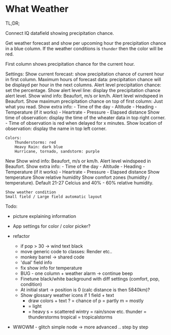 # What Weather

TL;DR;

Connect IQ datafield showing precipitation chance.

Get weather forecast and show per upcoming hour the precipitation chance in a blue column.
If the weather conditions is `thunder` then the color will be red.

First column shows precipitation chance for the current hour.

Settings:
	Show current forecast: show precipitation chance of current hour in first column.
	Maximum hours of forecast data: precipitation chance will be displayd per hour in the next columns.
	Alert level precipitation chance: set the percentage.
	Show alert level line: display the precipitation chance alert level.
	Show wind info: Beaufort, m/s or km/h.
	Alert level windspeed in Beaufort.
	Show maximum precipitation chance on top of first column: Just what you read.
	Show extra info:
		- Time of the day
		- Altitude
		- Heading
		- Temperature (if it works)
		- Heartrate
		- Pressure
		- Elapsed distance
	Show time of observation: display the time of the wheater data in top right corner.
		- Time of observation is red when delayed for x minutes.
	Show location of observation: display the name in top left corner.

	Colors:
		Thunderstorms: red
		Heavy Rain: dark blue
		Hurricane, tornado, sandstorm: purple 
		    		       
New
	Show wind info: Beaufort, m/s or km/h.
	Alert level windspeed in Beaufort.
	Show extra info:
		- Time of the day
		- Altitude
		- Heading
		- Temperature (if it works)
		- Heartrate
		- Pressure
		- Elapsed distance
	Show temperature
	Show relative humidity
	Show comfort zones (humidity / temperature). Default 21-27 Celcius and 40% - 60% relative humidity.
	
	Show weather condition 
	Small field / Large field automatic layout
Todo:
 - picture explaining information	
 - App settings for color / color picker?
 - refactor		
	- if pop > 30 -> wind text black
	- move generic code to classes: Render etc..
	- monkey barrel -> shared code
	- 'dual' field info
	- fix show info for temperature		
	- BUG - one column + weather alarm -> continue beep
	- Finetune black/white background with diff settings (comfort, pop, condition)			
	- At initial start -> position is 0 (calc distance is then 5840km)? 
	- Show glossary weather icons if 1 field  + text
		- draw colors + text
		? = chance of
		p = partly
		m = mostly
		- = light
		+ = heavy
		s = scattered
		wintry = rain/snow etc.
		thunder = thunderstorms
		tropical = tropicalstorms
		
- WWOWM - glitch simple node -> more advanced .. step by step